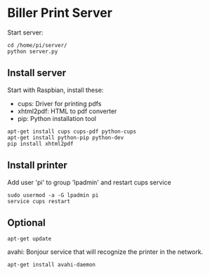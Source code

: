 # Biller Print Server

Start server:

    cd /home/pi/server/
    python server.py

## Install server

Start with Raspbian, install these:

* cups: Driver for printing pdfs
* xhtml2pdf: HTML to pdf converter
* pip: Python installation tool


```
apt-get install cups cups-pdf python-cups
apt-get install python-pip python-dev
pip install xhtml2pdf
```

## Install printer

Add user 'pi' to group 'lpadmin' and restart cups service

    sudo usermod -a -G lpadmin pi
    service cups restart

## Optional

    apt-get update

avahi: Bonjour service that will recognize the printer in the network.

    apt-get install avahi-daemon